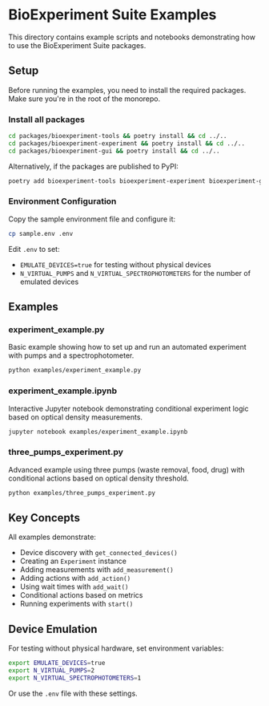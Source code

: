 # BioExperiment Suite Examples

This directory contains example scripts and notebooks demonstrating how to use the BioExperiment Suite packages.

## Setup

Before running the examples, you need to install the required packages. Make sure you're in the root of the monorepo.

### Install all packages

```bash
cd packages/bioexperiment-tools && poetry install && cd ../..
cd packages/bioexperiment-experiment && poetry install && cd ../..
cd packages/bioexperiment-gui && poetry install && cd ../..
```

Alternatively, if the packages are published to PyPI:

```bash
poetry add bioexperiment-tools bioexperiment-experiment bioexperiment-gui
```

### Environment Configuration

Copy the sample environment file and configure it:

```bash
cp sample.env .env
```

Edit `.env` to set:
- `EMULATE_DEVICES=true` for testing without physical devices
- `N_VIRTUAL_PUMPS` and `N_VIRTUAL_SPECTROPHOTOMETERS` for the number of emulated devices

## Examples

### experiment_example.py

Basic example showing how to set up and run an automated experiment with pumps and a spectrophotometer.

```bash
python examples/experiment_example.py
```

### experiment_example.ipynb

Interactive Jupyter notebook demonstrating conditional experiment logic based on optical density measurements.

```bash
jupyter notebook examples/experiment_example.ipynb
```

### three_pumps_experiment.py

Advanced example using three pumps (waste removal, food, drug) with conditional actions based on optical density threshold.

```bash
python examples/three_pumps_experiment.py
```

## Key Concepts

All examples demonstrate:
- Device discovery with `get_connected_devices()`
- Creating an `Experiment` instance
- Adding measurements with `add_measurement()`
- Adding actions with `add_action()`
- Using wait times with `add_wait()`
- Conditional actions based on metrics
- Running experiments with `start()`

## Device Emulation

For testing without physical hardware, set environment variables:

```bash
export EMULATE_DEVICES=true
export N_VIRTUAL_PUMPS=2
export N_VIRTUAL_SPECTROPHOTOMETERS=1
```

Or use the `.env` file with these settings.
